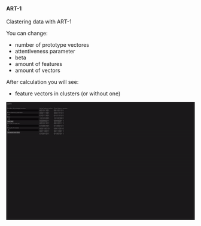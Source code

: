 #### ART-1

Clastering data with ART-1

You can change:
- number of prototype vectores
- attentiveness parameter
- beta
- amount of features
- amount of vectors

After calculation you will see:
- feature vectors in clusters (or without one)

![art-1.gif](/forReadme/art-1.gif)
